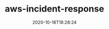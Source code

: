 ---
date: '2020-10-18T18:28:24'
draft: false
metadata:
  description: null
  homepage: null
  name: aws-incident-response
  owner:
    github_url: https://github.com/easttimor
    login: easttimor
    name: Tim Orr
    url: ''
  url: https://github.com/easttimor/aws-incident-response
tags:
- aws
title: aws-incident-response
type: tool
---